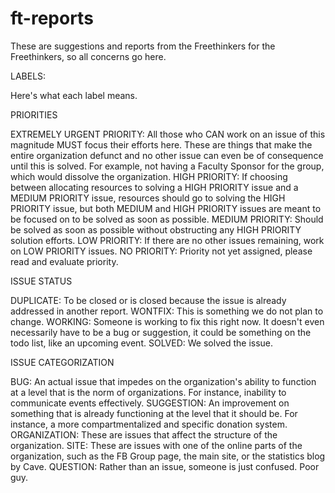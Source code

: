 # ft-reports
These are suggestions and reports from the Freethinkers for the Freethinkers, so all concerns go here.

LABELS:

Here's what each label means.

PRIORITIES

EXTREMELY URGENT PRIORITY: All those who CAN work on an issue of this magnitude MUST focus their efforts here. These are things that make the entire organization defunct and no other issue can even be of consequence until this is solved. For example, not having a Faculty Sponsor for the group, which would dissolve the organization.
HIGH PRIORITY: If choosing between allocating resources to solving a HIGH PRIORITY issue and a MEDIUM PRIORITY issue, resources should go to solving the HIGH PRIORITY issue, but both MEDIUM and HIGH PRIORITY issues are meant to be focused on to be solved as soon as possible.
MEDIUM PRIORITY: Should be solved as soon as possible without obstructing any HIGH PRIORITY solution efforts.
LOW PRIORITY: If there are no other issues remaining, work on LOW PRIORITY issues.
NO PRIORITY: Priority not yet assigned, please read and evaluate priority.

ISSUE STATUS

DUPLICATE: To be closed or is closed because the issue is already addressed in another report.
WONTFIX: This is something we do not plan to change.
WORKING: Someone is working to fix this right now. It doesn't even necessarily have to be a bug or suggestion, it could be something on the todo list, like an upcoming event.
SOLVED: We solved the issue.

ISSUE CATEGORIZATION

BUG: An actual issue that impedes on the organization's ability to function at a level that is the norm of organizations. For instance, inability to communicate events effectively.
SUGGESTION: An improvement on something that is already functioning at the level that it should be. For instance, a more compartmentalized and specific donation system.
ORGANIZATION: These are issues that affect the structure of the organization.
SITE: These are issues with one of the online parts of the organization, such as the FB Group page, the main site, or the statistics blog by Cave.
QUESTION: Rather than an issue, someone is just confused. Poor guy.
